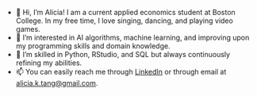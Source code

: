 - 👋 Hi, I’m Alicia! I am a current applied economics student at Boston College. In my free time, I love singing, dancing, and playing video games.
- 👀 I’m interested in AI algorithms, machine learning, and improving upon my programming skills and domain knowledge.
- 🌱 I’m skilled in Python, RStudio, and SQL but always continuously refining my abilities.
- 📫 You can easily reach me through [LinkedIn](https://www.linkedin.com/in/aliciatang6/) or through email at alicia.k.tang@gmail.com.
